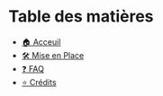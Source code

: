 # Table des matières

* [🏠 Acceuil](README.md)
* [🛠️ Mise en Place](setting-up.md)
* [❓ FAQ](faq.md)
* [⭐ Crédits](credits.md)
